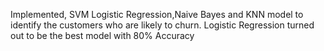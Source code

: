 Implemented, SVM Logistic Regression,Naive Bayes and KNN model to identify the customers who are likely to churn. Logistic Regression
turned out to be the best model with 80% Accuracy
